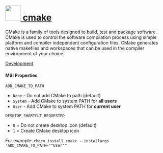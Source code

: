 # [<img src="https://cdn.rawgit.com/chocolatey/chocolatey-coreteampackages/c38961f6c3e526524e3648e6710e2cfbb2e82c05/icons/cmake.png" height="48" width="48" /> cmake](https://chocolatey.org/packages/cmake)

CMake is a family of tools designed to build, test and package software. CMake is used to control the software compilation process using simple platform and compiler independent configuration files. CMake generates native makefiles and workspaces that can be used in the compiler environment of your choice.

[Development](https://www.cmake.org/developer-resources/)

#### MSI Properties
`ADD_CMAKE_TO_PATH`
* `None` - Do not add CMake to path (default)
* `System` - Add CMake to system PATH for __all users__
* `User` - Add CMake to system PATH for __current user__

`DESKTOP_SHORTCUT_REQUESTED`
* `0` = Do not create desktop icon (default)
* `1` = Create CMake desktop icon

For example: `choco install cmake --installargs 'ADD_CMAKE_TO_PATH=""User""'`
